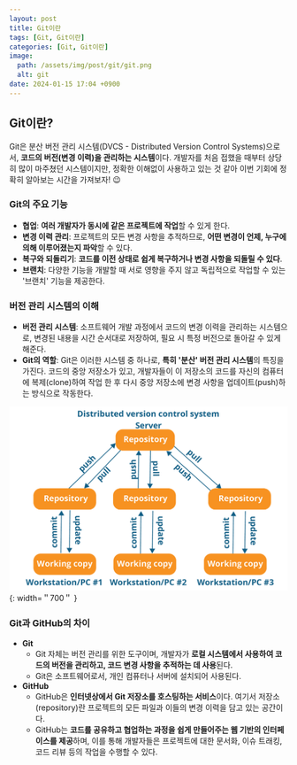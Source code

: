 ```yaml
---
layout: post
title: Git이란
tags: [Git, Git이란]
categories: [Git, Git이란]
image:
  path: /assets/img/post/git/git.png
  alt: git
date: 2024-01-15 17:04 +0900
---
```


## Git이란?

Git은 분산 버전 관리 시스템(DVCS - Distributed Version Control Systems)으로서, **코드의 버전(변경 이력)을 관리하는 시스템**이다. 개발자를 처음 접했을 때부터 상당히 많이 마주쳤던 시스템이지만, 정확한 이해없이 사용하고 있는 것 같아 이번 기회에 정확히 알아보는 시간을 가져보자! 😉

### Git의 주요 기능

- **협업**: **여러 개발자가 동시에 같은 프로젝트에 작업**할 수 있게 한다.
- **변경 이력 관리**: 프로젝트의 모든 변경 사항을 추적하므로, **어떤 변경이 언제, 누구에 의해 이루어졌는지 파악**할 수 있다.
- **복구와 되돌리기**: **코드를 이전 상태로 쉽게 복구하거나 변경 사항을 되돌릴 수 있다**.
- **브랜치**: 다양한 기능을 개발할 때 서로 영향을 주지 않고 독립적으로 작업할 수 있는 '브랜치' 기능을 제공한다.

### 버전 관리 시스템의 이해

- **버전 관리 시스템**: 소프트웨어 개발 과정에서 코드의 변경 이력을 관리하는 시스템으로, 변경된 내용을 시간 순서대로 저장하여, 필요 시 특정 버전으로 돌아갈 수 있게 해준다.
- **Git의 역할**: Git은 이러한 시스템 중 하나로, **특히 '분산' 버전 관리 시스템**의 특징을 가진다. 코드의 중앙 저장소가 있고, 개발자들이 이 저장소의 코드를 자신의 컴퓨터에 복제(clone)하여 작업 한 후 다시 중앙 저장소에 변경 사항을 업데이트(push)하는 방식으로 작동한다.

![git-workflow](/assets/img/post/git/git-workflow.png){: width=＂700＂ }

### Git과 GitHub의 차이

- **Git**
  - Git 자체는 버전 관리를 위한 도구이며, 개발자가 **로컬 시스템에서 사용하여 코드의 버전을 관리하고, 코드 변경 사항을 추적하는 데 사용**된다.
  - Git은 소프트웨어로서, 개인 컴퓨터나 서버에 설치되어 사용된다.
- **GitHub**
  - GitHub은 **인터넷상에서 Git 저장소를 호스팅하는 서비스**이다. 여기서 저장소(repository)란 프로젝트의 모든 파일과 이들의 변경 이력을 담고 있는 공간이다.
  - GitHub는 **코드를 공유하고 협업하는 과정을 쉽게 만들어주는 웹 기반의 인터페이스를 제공**하며, 이를 통해 개발자들은 프로젝트에 대한 문서화, 이슈 트래킹, 코드 리뷰 등의 작업을 수행할 수 있다.
